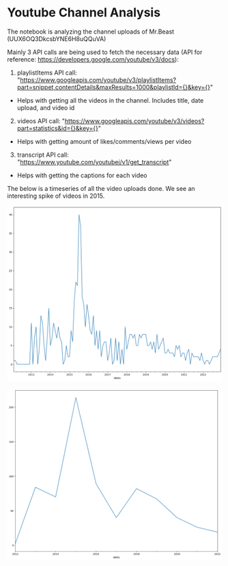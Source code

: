 # Youtube Channel Analysis

The notebook is analyzing the channel uploads of Mr.Beast (UUX6OQ3DkcsbYNE6H8uQQuVA)

Mainly 3 API calls are being used to fetch the necessary data (API for reference: https://developers.google.com/youtube/v3/docs): 
1. playlistItems API call:  "https://www.googleapis.com/youtube/v3/playlistItems?part=snippet,contentDetails&maxResults=1000&playlistId={}&key={}"
- Helps with getting all the videos in the channel. Includes  title, date upload, and video id

2. videos API call: "https://www.googleapis.com/youtube/v3/videos?part=statistics&id={}&key={}"
- Helps with getting amount of likes/comments/views per video 

3. transcript API call: "https://www.youtube.com/youtubei/v1/get_transcript"
- Helps with getting the captions for each video 


The below is a timeseries of all the video uploads done. We see an interesting spike of videos in 2015.

![alt text](./images/monthly_videos.png)


![alt text](./images/yearly_videos.png)

